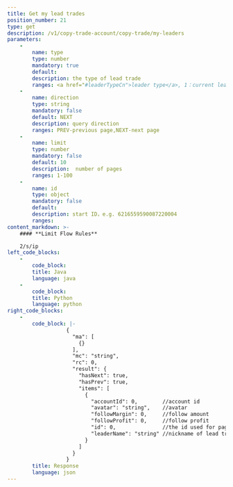 ```yaml
---
title: Get my lead trades
position_number: 21
type: get
description: /v1/copy-trade-account/copy-trade/my-leaders
parameters:
    -
        name: type
        type: number
        mandatory: true
        default:
        description: the type of lead trade
        ranges: <a href="#leaderTypeCn">leader type</a>, 1：current lead trades; 2：historical lead trades
    -
        name: direction
        type: string
        mandatory: false
        default: NEXT
        description: query direction
        ranges: PREV-previous page,NEXT-next page
    -
        name: limit
        type: number
        mandatory: false
        default: 10
        description:  number of pages
        ranges: 1-100
    -
        name: id
        type: object
        mandatory: false
        default: 
        description: start ID，e.g. 6216559590087220004
        ranges:
content_markdown: >-
    #### **Limit Flow Rules**

    2/s/ip
left_code_blocks:
    -
        code_block:
        title: Java
        language: java
    -
        code_block:
        title: Python
        language: python
right_code_blocks:
    -
        code_block: |-
                   {
                     "ma": [
                       {}
                     ],
                     "mc": "string",
                     "rc": 0,
                     "result": {
                       "hasNext": true,
                       "hasPrev": true,
                       "items": [
                         {
                           "accountId": 0,        //account id
                           "avatar": "string",    //avatar
                           "followMargin": 0,     //follow amount
                           "followProfit": 0,     //follow profit
                           "id": 0,               //the id used for pagination query
                           "leaderName": "string" //nickname of lead trader
                         }
                       ]
                     }
                   }
        title: Response
        language: json
---
```

